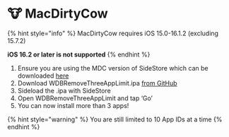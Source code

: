 # 🐮 MacDirtyCow

{% hint style="info" %}
MacDirtyCow requires iOS 15.0-16.1.2 (excluding 15.7.2)

**iOS 16.2 or later is not supported**
{% endhint %}

1. Ensure you are using the MDC version of SideStore which can be downloaded [here](https://cdn.discordapp.com/attachments/1134092829380059166/1134093146213601311/SideStore-0.5.0-nightly.2023.07.27.1ea21f8b.ipa)
2. Download WDBRemoveThreeAppLimit.ipa [from GitHub](https://github.com/zhuowei/WDBRemoveThreeAppLimit/releases/tag/v1.0)
3. Sideload the .ipa with SideStore
4. Open WDBRemoveThreeAppLimit and tap ‘Go’
5. You can now install more than 3 apps!

{% hint style="warning" %}
You are still limited to 10 App IDs at a time
{% endhint %}
